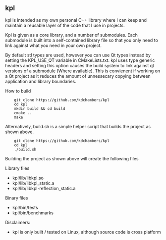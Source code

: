 ## kpl

kpl is intended as my own personal C++ library where I can keep and maintain a reusable layer of the code that I use in projects.

Kpl is given as a core library, and a number of submodules. Each submodule is built into a self-contained library file so that you only need to link against what you need in your own project.

By default stl types are used, however you can use Qt types instead by setting the KPL_USE_QT variable in CMakeLists.txt. kpl uses type generic headers and setting this option causes the build system to link against qt versions of a submodule (Where available). This is convienent if working on a Qt project as it reduces the amount of unnessecary copying between application and library boundaries. 

How to build

```shell
    git clone https://github.com/kdchambers/kpl
    cd kpl
    mkdir build && cd build
    cmake ..
    make
```

Alternatively, build.sh is a simple helper script that builds the project as shown above.

```shell
    git clone https://github.com/kdchambers/kpl
    cd kpl
    ./build.sh
```

Building the project as shown above will create the following files

Library files

* kpl/lib/libkpl.so
* kpl/lib/libkpl_static.a
* kpl/lib/libkpl-reflection_static.a

Binary files 

* kpl/bin/tests
* kpl/bin/benchmarks

Disclaimers:

* kpl is only built / tested on Linux, although source code is cross platform


